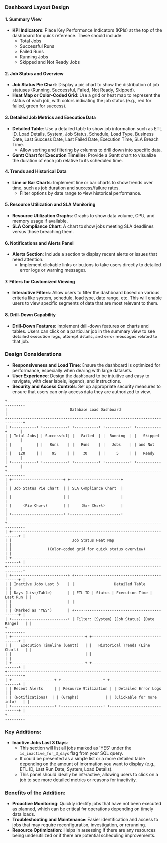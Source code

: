 ### Dashboard Layout Design

#### 1. Summary View
- **KPI Indicators**: Place Key Performance Indicators (KPIs) at the top of the dashboard for quick reference. These should include:
  - Total Jobs
  - Successful Runs
  - Failed Runs
  - Running Jobs
  - Skipped and Not Ready Jobs

#### 2. Job Status and Overview
- **Job Status Pie Chart**: Display a pie chart to show the distribution of job statuses (Running, Successful, Failed, Not Ready, Skipped).
- **Heat Map or Color-Coded Grid**: Use a grid or heat map to represent the status of each job, with colors indicating the job status (e.g., red for failed, green for success).

#### 3. Detailed Job Metrics and Execution Data
- **Detailed Table**: Use a detailed table to show job information such as ETL ID, Load Details, System, Job Status, Schedule, Load Type, Business Date, Last Success Date, Last Failed Date, Execution Time, SLA Breach Time.
  - Allow sorting and filtering by columns to drill down into specific data.
- **Gantt Chart for Execution Timeline**: Provide a Gantt chart to visualize the duration of each job relative to its scheduled time.

#### 4. Trends and Historical Data
- **Line or Bar Charts**: Implement line or bar charts to show trends over time, such as job duration and success/failure rates.
  - Filter options by date range to view historical performance.

#### 5. Resource Utilization and SLA Monitoring
- **Resource Utilization Graphs**: Graphs to show data volume, CPU, and memory usage if available.
- **SLA Compliance Chart**: A chart to show jobs meeting SLA deadlines versus those breaching them.

#### 6. Notifications and Alerts Panel
- **Alerts Section**: Include a section to display recent alerts or issues that need attention.
  - Implement clickable links or buttons to take users directly to detailed error logs or warning messages.

#### 7. Filters for Customized Viewing
- **Interactive Filters**: Allow users to filter the dashboard based on various criteria like system, schedule, load type, date range, etc. This will enable users to view specific segments of data that are most relevant to them.

#### 8. Drill-Down Capability
- **Drill-Down Features**: Implement drill-down features on charts and tables. Users can click on a particular job in the summary view to see detailed execution logs, attempt details, and error messages related to that job.

### Design Considerations
- **Responsiveness and Load Time**: Ensure the dashboard is optimized for performance, especially when dealing with large datasets.
- **User Experience**: Design the dashboard to be intuitive and easy to navigate, with clear labels, legends, and instructions.
- **Security and Access Controls**: Set up appropriate security measures to ensure that users can only access data they are authorized to view.

```
+-----------------------------------------------------------------------------+
|                            Database Load Dashboard                          |
+-----------------------------------------------------------------------------+
| +-----------+ +-----------+ +-----------+ +-----------+ +-----------+      |
| | Total Jobs| | Successful| |   Failed  | |  Running  | |   Skipped |      |
| |           | |   Runs    | |   Runs    | |   Jobs    | | and Not   |      |
| |   120     | |    95     | |    20     | |     5     | |   Ready   |      |
| +-----------+ +-----------+ +-----------+ +-----------+ +-----------+      |
+-----------------------------------------------------------------------------+
| +-----------------------+ +-----------------------+                         |
| | Job Status Pie Chart  | | SLA Compliance Chart  |                         |
| |                       | |                       |                         |
| |     (Pie Chart)       | |     (Bar Chart)       |                         |
| +-----------------------+ +-----------------------+                         |
+-----------------------------------------------------------------------------+
| +-------------------------------------------------------------------------+ |
| |                           Job Status Heat Map                           | |
| |                (Color-coded grid for quick status overview)             | |
| +-------------------------------------------------------------------------+ |
+-----------------------------------------------------------------------------+
| +-------------------------+ +---------------------------------------------+ |
| | Inactive Jobs Last 3    | |                  Detailed Table              | |
| | Days (List/Table)       | | ETL ID | Status | Execution Time | Last Run | |
| |                         | |                                             | |
| | (Marked as 'YES')       | +---------------------------------------------+ |
| +-------------------------+ | Filter: [System] [Job Status] [Date Range]   | |
+-----------------------------------------------------------------------------+
| +---------------------------------+ +-------------------------------------+ |
| |    Execution Timeline (Gantt)   | |   Historical Trends (Line Chart)   | |
| |                                 | |                                     | |
| +---------------------------------+ +-------------------------------------+ |
+-----------------------------------------------------------------------------+
| +-------------------+ +-------------------+ +-----------------------------+ |
| | Recent Alerts     | | Resource Utilization | | Detailed Error Logs         | |
| | (Notifications)  | | (Graphs)            | | (Clickable for more info)   | |
| +-------------------+ +-------------------+ +-----------------------------+ |
+-----------------------------------------------------------------------------+
```

### Key Additions:
- **Inactive Jobs Last 3 Days**:
  - This section will list all jobs marked as 'YES' under the `is_inactive_for_3_days` flag from your SQL query.
  - It could be presented as a simple list or a more detailed table depending on the amount of information you want to display (e.g., ETL ID, Last Run Date, System, Load Details).
  - This panel should ideally be interactive, allowing users to click on a job to see more detailed metrics or reasons for inactivity.

### Benefits of the Addition:
- **Proactive Monitoring**: Quickly identify jobs that have not been executed as planned, which can be critical for operations depending on timely data loads.
- **Troubleshooting and Maintenance**: Easier identification and access to jobs that may require reconfiguration, investigation, or rerunning.
- **Resource Optimization**: Helps in assessing if there are any resources being underutilized or if there are potential scheduling improvements.
